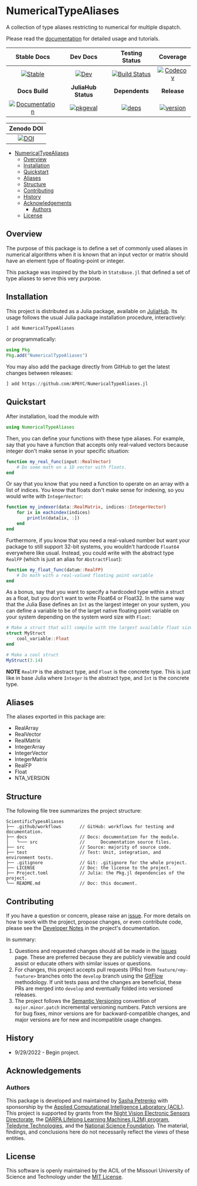 # NumericalTypeAliases

A collection of type aliases restricting to numerical for multiple dispatch.

Please read the [documentation][docs-dev-url] for detailed usage and tutorials.

| **Stable Docs**  | **Dev Docs** | **Testing Status** | **Coverage** |
|:----------------:|:------------:|:----------------:|:------------:|
| [![Stable][docs-stable-img]][docs-stable-url] | [![Dev][docs-dev-img]][docs-dev-url]| [![Build Status][ci-img]][ci-url] | [![Codecov][codecov-img]][codecov-url] |
| **Docs Build** | **JuliaHub Status** | **Dependents** | **Release** |
| [![Documentation][doc-status-img]][doc-status-url] | [![pkgeval][pkgeval-img]][pkgeval-url] | [![deps][deps-img]][deps-url] | [![version][version-img]][version-url] |

| **Zenodo DOI** |
| :------------: |
| [![DOI][zenodo-img]][zenodo-url] |

[zenodo-img]: https://zenodo.org/badge/DOI/10.5281/zenodo.5748453.svg
[zenodo-url]: https://doi.org/10.5281/zenodo.5748453

[doc-status-img]: https://github.com/AP6YC/NumericalTypeAliases.jl/actions/workflows/Documentation.yml/badge.svg
[doc-status-url]: https://github.com/AP6YC/NumericalTypeAliases.jl/actions/workflows/Documentation.yml

[deps-img]: https://juliahub.com/docs/NumericalTypeAliases/deps.svg
[deps-url]: https://juliahub.com/ui/Packages/NumericalTypeAliases/Sm0We?t=2

[version-img]: https://juliahub.com/docs/NumericalTypeAliases/version.svg
[version-url]: https://juliahub.com/ui/Packages/NumericalTypeAliases/Sm0We

[pkgeval-img]: https://juliahub.com/docs/NumericalTypeAliases/pkgeval.svg
[pkgeval-url]: https://juliahub.com/ui/Packages/NumericalTypeAliases/Sm0We

[docs-stable-img]: https://img.shields.io/badge/docs-stable-blue.svg
[docs-stable-url]: https://AP6YC.github.io/NumericalTypeAliases.jl/stable

[docs-dev-img]: https://img.shields.io/badge/docs-dev-blue.svg
[docs-dev-url]: https://AP6YC.github.io/NumericalTypeAliases.jl/dev

[ci-img]: https://github.com/AP6YC/NumericalTypeAliases.jl/workflows/CI/badge.svg
[ci-url]: https://github.com/AP6YC/NumericalTypeAliases.jl/actions?query=workflow%3ACI

[appveyor-img]: https://ci.appveyor.com/api/projects/status/github/AP6YC/NumericalTypeAliases.jl?svg=true
[appveyor-url]: https://ci.appveyor.com/project/AP6YC/NumericalTypeAliases-jl

[codecov-img]: https://codecov.io/gh/AP6YC/NumericalTypeAliases.jl/branch/master/graph/badge.svg
[codecov-url]: https://codecov.io/gh/AP6YC/NumericalTypeAliases.jl

[coveralls-img]: https://coveralls.io/repos/github/AP6YC/NumericalTypeAliases.jl/badge.svg?branch=master
[coveralls-url]: https://coveralls.io/github/AP6YC/NumericalTypeAliases.jl?branch=master


[issues-url]: https://github.com/AP6YC/NumericalTypeAliases.jl/issues
[contrib-url]: https://ap6yc.github.io/NumericalTypeAliases.jl/dev/man/contributing/

- [NumericalTypeAliases](#numericaltypealiases)
  - [Overview](#overview)
  - [Installation](#installation)
  - [Quickstart](#quickstart)
  - [Aliases](#aliases)
  - [Structure](#structure)
  - [Contributing](#contributing)
  - [History](#history)
  - [Acknowledgements](#acknowledgements)
    - [Authors](#authors)
  - [License](#license)

## Overview

The purpose of this package is to define a set of commonly used aliases in numerical algorithms when it is known that an input vector or matrix should have an element type of floating-point or integer.

This package was inspired by the blurb in `StatsBase.jl` that defined a set of type aliases to serve this very purpose.

## Installation

This project is distributed as a Julia package, available on [JuliaHub](https://juliahub.com/).
Its usage follows the usual Julia package installation procedure, interactively:

```julia
] add NumericalTypeAliases
```

or programmatically:

```julia
using Pkg
Pkg.add("NumericalTypeAliases")
```

You may also add the package directly from GitHub to get the latest changes between releases:

```julia
] add https://github.com/AP6YC/NumericalTypeAliases.jl
```

## Quickstart

After installation, load the module with

```julia
using NumericalTypeAliases
```

Then, you can define your functions with these type aliases.
For example, say that you have a function that accepts only real-valued vectors because integer don't make sense in your specific situation:

```julia
function my_real_func(input::RealVector)
    # Do some math on a 1D vector with floats.
end
```

Or say that you know that you need a function to operate on an array with a list of indices.
You know that floats don't make sense for indexing, so you would write with `IntegerVector`:

```julia
function my_indexer(data::RealMatrix, indices::IntegerVector)
    for ix in eachindex(indices)
        println(data[ix, :])
    end
end
```

Furthermore, if you know that you need a real-valued number but want your package to still support 32-bit systems, you wouldn't hardcode `Float64` everywhere like usual.
Instead, you could write with the abstract type `RealFP` (which is just an alias for `AbstractFloat`):

```julia
function my_float_func(datum::RealFP)
    # Do math with a real-valued floating point variable
end
```

As a bonus, say that you want to specify a hardcoded type within a struct as a float, but you don't want to write Float64 or Float32.
In the same way that the Julia Base defines an `Int` as the largest integer on your system, you can define a variable to be of the larget native floating point variable on your system depending on the system word size with `Float`:

```julia
# Make a struct that will compile with the largest available float size
struct MyStruct
    cool_variable::Float
end

# Make a cool struct
MyStruct(3.14)
```

**NOTE** `RealFP` is the abstract type, and `Float` is the concrete type.
This is just like in base Julia where `Integer` is the abstract type, and `Int` is the concrete type.

## Aliases

The aliases exported in this package are:

- RealArray
- RealVector
- RealMatrix
- IntegerArray
- IntegerVector
- IntegerMatrix
- RealFP
- Float
- NTA_VERSION

## Structure

The following file tree summarizes the project structure:

```console
ScientificTypesAliases
├── .github/workflows       // GitHub: workflows for testing and documentation.
├── docs                    // Docs: documentation for the module.
│   └─── src                //      Documentation source files.
├── src                     // Source: majority of source code.
├── test                    // Test: Unit, integration, and environment tests.
├── .gitignore              // Git: .gitignore for the whole project.
├── LICENSE                 // Doc: the license to the project.
├── Project.toml            // Julia: the Pkg.jl dependencies of the project.
└── README.md               // Doc: this document.
```

## Contributing

If you have a question or concern, please raise an [issue][issues-url].
For more details on how to work with the project, propose changes, or even contribute code, please see the [Developer Notes][contrib-url] in the project's documentation.

In summary:

1. Questions and requested changes should all be made in the [issues][issues-url] page.
These are preferred because they are publicly viewable and could assist or educate others with similar issues or questions.
2. For changes, this project accepts pull requests (PRs) from `feature/<my-feature>` branches onto the `develop` branch using the [GitFlow](https://nvie.com/posts/a-successful-git-branching-model/) methodology.
If unit tests pass and the changes are beneficial, these PRs are merged into `develop` and eventually folded into versioned releases.
3. The project follows the [Semantic Versioning](https://semver.org/) convention of `major.minor.patch` incremental versioning numbers.
Patch versions are for bug fixes, minor versions are for backward-compatible changes, and major versions are for new and incompatible usage changes.

## History

- 9/29/2022 - Begin project.

## Acknowledgements

### Authors

This package is developed and maintained by [Sasha Petrenko](https://github.com/AP6YC) with sponsorship by the [Applied Computational Intelligence Laboratory (ACIL)](https://acil.mst.edu/). This project is supported by grants from the [Night Vision Electronic Sensors Directorate](https://c5isr.ccdc.army.mil/inside_c5isr_center/nvesd/), the [DARPA Lifelong Learning Machines (L2M) program](https://www.darpa.mil/program/lifelong-learning-machines), [Teledyne Technologies](http://www.teledyne.com/), and the [National Science Foundation](https://www.nsf.gov/).
The material, findings, and conclusions here do not necessarily reflect the views of these entities.

## License

This software is openly maintained by the ACIL of the Missouri University of Science and Technology under the [MIT License](LICENSE).
